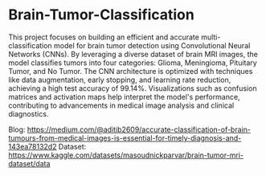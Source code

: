 # Brain-Tumor-Classification

This project focuses on building an efficient and accurate multi-classification model for brain tumor detection using Convolutional Neural Networks (CNNs). By leveraging a diverse dataset of brain MRI images, the model classifies tumors into four categories: Glioma, Meningioma, Pituitary Tumor, and No Tumor. The CNN architecture is optimized with techniques like data augmentation, early stopping, and learning rate reduction, achieving a high test accuracy of 99.14%. Visualizations such as confusion matrices and activation maps help interpret the model's performance, contributing to advancements in medical image analysis and clinical diagnostics.

Blog: https://medium.com/@aditib2609/accurate-classification-of-brain-tumours-from-medical-images-is-essential-for-timely-diagnosis-and-143ea78132d2
Dataset: https://www.kaggle.com/datasets/masoudnickparvar/brain-tumor-mri-dataset/data
